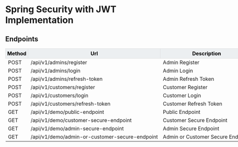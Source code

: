 # Spring Security with JWT Implementation

  ## Endpoints

  <table style="width:500000">
        <thead>
            <tr>
                <th style="border: 1px solid #dededf; background-color: #eceff1; color: #000000; padding: 5px;">Method</th>
                <th style="border: 1px solid #dededf; background-color: #eceff1; color: #000000; padding: 5px;">Url</th>
                <th style="border: 1px solid #dededf; background-color: #eceff1; color: #000000; padding: 5px;">Description</th>
                <th style="border: 1px solid #dededf; background-color: #eceff1; color: #000000; padding: 5px;">Request Body</th>
                <th style="border: 1px solid #dededf; background-color: #eceff1; color: #000000; padding: 5px;">Header</th>
            </tr>
        </thead>
        <tbody>
            <tr>
                <td>POST</td>
                <td>/api/v1/admins/register</td>
                <td>Admin Register</td>
                <td>AdminRegistrationRequest</td>
                <td></td>
            </tr>
            <tr>
                <td>POST</td>
                <td>/api/v1/admins/login</td>
                <td>Admin Login</td>
                <td>AdminLoginRequest</td>
                <td></td>
            </tr>
            <tr>
                <td>POST</td>
                <td>/api/v1/admins/refresh-token</td>
                <td>Admin Refresh Token</td>
                <td></td>
                <td>Bearer Token</td>
            </tr>
             <tr>
                <td>POST</td>
                <td>/api/v1/customers/register</td>
                <td>Customer Register</td>
                <td>CustomerRegistrationRequest</td>
                <td></td>
            </tr>
            <tr>
                <td>POST</td>
                <td>/api/v1/customers/login</td>
                <td>Customer Login</td>
                <td>CustomerLoginRequest</td>
                <td></td>
            </tr>
            <tr>
                <td>POST</td>
                <td>/api/v1/customers/refresh-token</td>
                <td>Customer Refresh Token</td>
                <td></td>
                <td>Bearer Token</td>
            </tr>
                      <tr>
                <td>GET</td>
                <td>/api/v1/demo/public-endpoint</td>
                <td>Public Endpoint</td>
                <td></td>
                <td></td>
            </tr>
            <tr>
                <td>GET</td>
                <td>/api/v1/demo/customer-secure-endpoint</td>
                <td>Customer Secure Endpoint</td>
                <td></td>
                <td>Bearer Token</td>
            </tr>
            <tr>
                <td>GET</td>
                <td>/api/v1/demo/admin-secure-endpoint</td>
                <td>Admin Secure Endpoint</td>
                <td></td>
                <td>Bearer Token</td>
            </tr>
             <tr>
                <td>GET</td>
                <td>/api/v1/demo/admin-or-customer-secure-endpoint</td>
                <td>Admin or Customer Secure Endpoint</td>
                <td></td>
                <td>Bearer Token</td>
            </tr>
        </tbody>
  </table>
